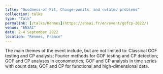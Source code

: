 ```yaml
---
title: "Goodness-of-Fit, Change-ponits, and related problems"
collection: talks
type: "Talk"
permalink: [/talks/Rennes](https://ensai.fr/en/event/gofcp-2022/)
venue: "ENSAI"
date: 2-4 September 2022
location: "Rennes, France"
---
```


The main themes of the event include, but are not limited to: Classical GOF testing and CP analysis; Fourier methods for GOF testing and CP detection; GOF and CP analyses in econometrics; GOF and CP analysis in time series with count data; GOF and CP for functional and high-dimensional data.
